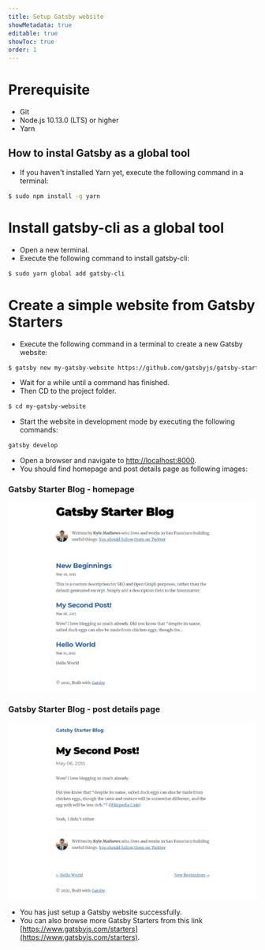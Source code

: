 ```yaml
---
title: Setup Gatsby website
showMetadata: true
editable: true
showToc: true
order: 1
---
```


# Prerequisite
- Git
- Node.js 10.13.0 (LTS) or higher
- Yarn

## How to instal Gatsby as a global tool
- If you haven't installed Yarn yet, execute the following command in a terminal:
```sh
$ sudo npm install -g yarn
```

# Install gatsby-cli as a global tool
- Open a new terminal.
- Execute the following command to install gatsby-cli:
```sh
$ sudo yarn global add gatsby-cli
```

# Create a simple website from Gatsby Starters
- Execute the following command in a terminal to create a new Gatsby website:
```sh
$ gatsby new my-gatsby-website https://github.com/gatsbyjs/gatsby-starter-blog
```
- Wait for a while until a command has finished.
- Then CD to the project folder.
```sh
$ cd my-gatsby-website
```
- Start the website in development mode by executing the following commands:
```sh
gatsby develop
```
- Open a browser and navigate to [http://localhost:8000](http://localhost:8000).
- You should find homepage and post details page as following images:

### Gatsby Starter Blog - homepage

![](images/gatsby-starter-blog-homepage.png)

### Gatsby Starter Blog - post details page

![](images/gatsby-starter-blog-post-details-page.png)

- You has just setup a Gatsby website successfully.
- You can also browse more Gatsby Starters from this link [https://www.gatsbyjs.com/starters](https://www.gatsbyjs.com/starters).
